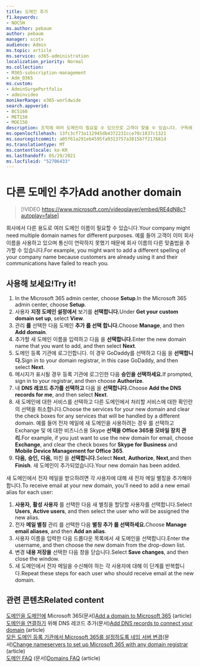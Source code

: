 ```yaml
---
title: 도메인 추가
f1.keywords:
- NOCSH
ms.author: pebaum
author: pebaum
manager: scotv
audience: Admin
ms.topic: article
ms.service: o365-administration
localization_priority: Normal
ms.collection:
- M365-subscription-management
- Adm_O365
ms.custom:
- AdminSurgePortfolio
- adminvideo
monikerRange: o365-worldwide
search.appverid:
- BCS160
- MET150
- MOE150
description: 조직에 여러 도메인이 필요할 수 있으므로 고객이 찾을 수 있습니다. 구독에 다른 도메인을 추가하는 방법을 배워야 합니다.
ms.openlocfilehash: 13fc3cf73a112945db4372231cce70c1837c1321
ms.sourcegitcommit: a05f61a291eb4595fa9313757a3815b7f217681d
ms.translationtype: MT
ms.contentlocale: ko-KR
ms.lasthandoff: 05/29/2021
ms.locfileid: "52706433"
---
```

# <a name="add-another-domain"></a><span data-ttu-id="9b26d-104">다른 도메인 추가</span><span class="sxs-lookup"><span data-stu-id="9b26d-104">Add another domain</span></span>

> [!VIDEO https://www.microsoft.com/videoplayer/embed/RE4dN8c?autoplay=false]

<span data-ttu-id="9b26d-105">회사에서 다른 용도로 여러 도메인 이름이 필요할 수 있습니다.</span><span class="sxs-lookup"><span data-stu-id="9b26d-105">Your company might need multiple domain names for different purposes.</span></span> <span data-ttu-id="9b26d-106">예를 들어 고객이 이미 회사 이름을 사용하고 있으며 통신이 연락하지 못했기 때문에 회사 이름의 다른 맞춤법을 추가할 수 있습니다.</span><span class="sxs-lookup"><span data-stu-id="9b26d-106">For example, you might want to add a different spelling of your company name because customers are already using it and their communications have failed to reach you.</span></span>

## <a name="try-it"></a><span data-ttu-id="9b26d-107">사용해 보세요!</span><span class="sxs-lookup"><span data-stu-id="9b26d-107">Try it!</span></span>

1. <span data-ttu-id="9b26d-108">In the Microsoft 365 admin center, choose **Setup**.</span><span class="sxs-lookup"><span data-stu-id="9b26d-108">In the Microsoft 365 admin center, choose **Setup**.</span></span>
1. <span data-ttu-id="9b26d-109">사용자 **지정 도메인 설정에서** 보기를 **선택합니다.**</span><span class="sxs-lookup"><span data-stu-id="9b26d-109">Under **Get your custom domain set up**, select **View**.</span></span>
1. <span data-ttu-id="9b26d-110">관리 **를** 선택한 다음 도메인 **추가 를 선택 합니다.**</span><span class="sxs-lookup"><span data-stu-id="9b26d-110">Choose **Manage**, and then **Add domain**.</span></span>
1. <span data-ttu-id="9b26d-111">추가할 새 도메인 이름을 입력하고 다음 을 **선택합니다.**</span><span class="sxs-lookup"><span data-stu-id="9b26d-111">Enter the new domain name that you want to add, and then select **Next**.</span></span>
1. <span data-ttu-id="9b26d-112">도메인 등록 기관에 로그인합니다. 이 경우 GoDaddy를 선택하고 다음 을 **선택합니다.**</span><span class="sxs-lookup"><span data-stu-id="9b26d-112">Sign in to your domain registrar, in this case GoDaddy, and then select **Next**.</span></span>
1. <span data-ttu-id="9b26d-113">메시지가 표시될 경우 등록 기관에 로그인한 다음 **승인을 선택하세요.**</span><span class="sxs-lookup"><span data-stu-id="9b26d-113">If prompted, sign in to your registrar, and then choose **Authorize**.</span></span>
1. <span data-ttu-id="9b26d-114">내 **DNS 레코드 추가를 선택하고** 다음 을 **선택합니다.**</span><span class="sxs-lookup"><span data-stu-id="9b26d-114">Choose **Add the DNS records for me**, and then select **Next**.</span></span>
1. <span data-ttu-id="9b26d-115">새 도메인에 대한 서비스를 선택하고 다른 도메인에서 처리할 서비스에 대한 확인란의 선택을 취소합니다.</span><span class="sxs-lookup"><span data-stu-id="9b26d-115">Choose the services for your new domain and clear the check boxes for any services that will be handled by a different domain.</span></span> <span data-ttu-id="9b26d-116">예를 들어 전자 메일에 새 도메인을 사용하려는 경우 를 선택하고 Exchange 및  에 대한 비즈니스용 Skype **선택을 Office 365용 모바일 장치 관리.**</span><span class="sxs-lookup"><span data-stu-id="9b26d-116">For example, if you just want to use the new domain for email, choose **Exchange**, and clear the check boxes for **Skype for Business** and **Mobile Device Management for Office 365**.</span></span>
1. <span data-ttu-id="9b26d-117">**다음,** **승인,** **다음,** 마친 을 **선택합니다.**</span><span class="sxs-lookup"><span data-stu-id="9b26d-117">Select **Next**, **Authorize**, **Next**,and then **Finish**.</span></span> <span data-ttu-id="9b26d-118">새 도메인이 추가되었습니다.</span><span class="sxs-lookup"><span data-stu-id="9b26d-118">Your new domain has been added.</span></span>

<span data-ttu-id="9b26d-119">새 도메인에서 전자 메일을 받으하려면 각 사용자에 대해 새 전자 메일 별칭을 추가해야 합니다.</span><span class="sxs-lookup"><span data-stu-id="9b26d-119">To receive email at your new domain, you'll need to add a new email alias for each user:</span></span>

1. <span data-ttu-id="9b26d-120">**사용자,** **활성 사용자** 를 선택한 다음 새 별칭을 할당할 사용자를 선택합니다.</span><span class="sxs-lookup"><span data-stu-id="9b26d-120">Select **Users**, **Active users**, and then select the user who will be assigned the new alias.</span></span>
1. <span data-ttu-id="9b26d-121">전자 **메일 별칭** 관리 를 선택한 다음 **별칭 추가 를 선택하세요.**</span><span class="sxs-lookup"><span data-stu-id="9b26d-121">Choose **Manage email aliases**, and then **Add an alias**.</span></span>
1. <span data-ttu-id="9b26d-122">사용자 이름을 입력한 다음 드롭다운 목록에서 새 도메인을 선택합니다.</span><span class="sxs-lookup"><span data-stu-id="9b26d-122">Enter the username, and then choose the new domain from the drop-down list.</span></span>
1. <span data-ttu-id="9b26d-123">변경 **내용 저장을** 선택한 다음 창을 닫습니다.</span><span class="sxs-lookup"><span data-stu-id="9b26d-123">Select **Save changes**, and then close the window.</span></span>
1. <span data-ttu-id="9b26d-124">새 도메인에서 전자 메일을 수신해야 하는 각 사용자에 대해 이 단계를 반복합니다.</span><span class="sxs-lookup"><span data-stu-id="9b26d-124">Repeat these steps for each user who should receive email at the new domain.</span></span>

## <a name="related-content"></a><span data-ttu-id="9b26d-125">관련 콘텐츠</span><span class="sxs-lookup"><span data-stu-id="9b26d-125">Related content</span></span>

<span data-ttu-id="9b26d-126">[도메인을 도메인에](../admin/setup/add-domain.md) Microsoft 365(문서)</span><span class="sxs-lookup"><span data-stu-id="9b26d-126">[Add a domain to Microsoft 365](../admin/setup/add-domain.md) (article)</span></span>\
<span data-ttu-id="9b26d-127">[도메인을 연결하기](../admin/get-help-with-domains/create-dns-records-at-any-dns-hosting-provider.md) 위해 DNS 레코드 추가(문서)</span><span class="sxs-lookup"><span data-stu-id="9b26d-127">[Add DNS records to connect your domain](../admin/get-help-with-domains/create-dns-records-at-any-dns-hosting-provider.md) (article)</span></span>\
<span data-ttu-id="9b26d-128">[모든 도메인 등록 기관에서 Microsoft 365를 설정하도록 네임 서버 변경](../admin/get-help-with-domains/change-nameservers-at-any-domain-registrar.md)(문서)</span><span class="sxs-lookup"><span data-stu-id="9b26d-128">[Change nameservers to set up Microsoft 365 with any domain registrar](../admin/get-help-with-domains/change-nameservers-at-any-domain-registrar.md) (article)</span></span>\
<span data-ttu-id="9b26d-129">[도메인 FAQ](../admin/setup/domains-faq.yml) (문서)</span><span class="sxs-lookup"><span data-stu-id="9b26d-129">[Domains FAQ](../admin/setup/domains-faq.yml) (article)</span></span>